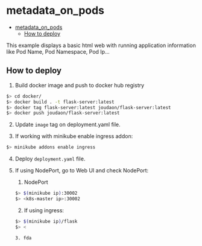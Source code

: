 # metadata_on_pods

- [metadata_on_pods](#metadata_on_pods)
  - [How to deploy](#how-to-deploy)

This example displays a basic html web with running application information like Pod Name, Pod Namespace, Pod Ip...

## How to deploy

1. Build docker image and push to docker hub registry

```sh
$> cd docker/
$> docker build . -t flask-server:latest
$> docker tag flask-server:latest joudaon/flask-server:latest
$> docker push joudaon/flask-server:latest
```

2. Update `image` tag on deployment.yaml file.

3. If working with minikube enable ingress addon:

```sh
$> minikube addons enable ingress
```

4. Deploy `deployment.yaml` file.

5. If using NodePort, go to Web UI and check NodePort:
   
   1. NodePort

    ```sh
    $> $(minikube ip):30002
    $> <k8s-master ip>:30002
    ```

   2. If using ingress:

    ```sh
    $> $(minikube ip)/flask
    $> <

   3. fda


